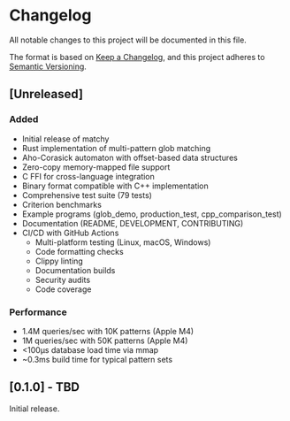 # Changelog

All notable changes to this project will be documented in this file.

The format is based on [Keep a Changelog](https://keepachangelog.com/en/1.0.0/),
and this project adheres to [Semantic Versioning](https://semver.org/spec/v2.0.0.html).

## [Unreleased]

### Added
- Initial release of matchy
- Rust implementation of multi-pattern glob matching
- Aho-Corasick automaton with offset-based data structures
- Zero-copy memory-mapped file support
- C FFI for cross-language integration
- Binary format compatible with C++ implementation
- Comprehensive test suite (79 tests)
- Criterion benchmarks
- Example programs (glob_demo, production_test, cpp_comparison_test)
- Documentation (README, DEVELOPMENT, CONTRIBUTING)
- CI/CD with GitHub Actions
  - Multi-platform testing (Linux, macOS, Windows)
  - Code formatting checks
  - Clippy linting
  - Documentation builds
  - Security audits
  - Code coverage

### Performance
- 1.4M queries/sec with 10K patterns (Apple M4)
- 1M queries/sec with 50K patterns (Apple M4)
- <100μs database load time via mmap
- ~0.3ms build time for typical pattern sets

## [0.1.0] - TBD

Initial release.
